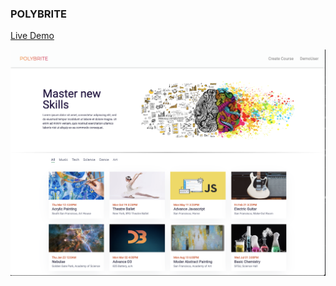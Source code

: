 ### POLYBRITE

[ Live Demo ](https://polybrite.herokuapp.com/#/)

![](app/assets/images/readme-main-img.png)
